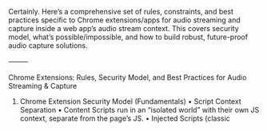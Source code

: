 Certainly. Here’s a comprehensive set of rules, constraints, and best practices specific to Chrome extensions/apps for audio streaming and capture inside a web app’s audio stream context. This covers security model, what’s possible/impossible, and how to build robust, future-proof audio capture solutions.

⸻

Chrome Extensions: Rules, Security Model, and Best Practices for Audio Streaming & Capture

1. Chrome Extension Security Model (Fundamentals)
	•	Script Context Separation
	•	Content Scripts run in an “isolated world” with their own JS context, separate from the page’s JS.
	•	Injected Scripts (classic <script> tags) run in the page context and have full access to page JS, global variables, and DOM-attached objects.
	•	Background/Service Workers run separately, have full chrome.* API access, and can perform network operations.
	•	DOM vs. JS Context
	•	Content scripts can manipulate the DOM but cannot access page JS variables, closures, or non-serializable objects (e.g., MediaStreams, functions, global objects).
	•	Injected scripts can read/write any property on window, access live JS objects, hook constructors, and monkey-patch page code.
	•	Messaging is Required for Cross-Context Communication
	•	window.postMessage bridges page context ↔ content script.
	•	chrome.runtime.sendMessage or chrome.runtime.connect is used between content scripts and extension background scripts.

⸻

2. Audio Streaming & Capture: Core Constraints
	•	Direct Audio/MediaStream Access
	•	Content scripts cannot access page-created MediaStreams or AudioContexts.
	•	Only scripts injected into the page can access and manipulate page audio streams.
	•	srcObject, MediaStream, and Web Audio API
	•	Content scripts can see DOM nodes and attributes, but cannot access live MediaStream objects or their methods if created in the page.
	•	Only injected scripts can create AudioContexts, ScriptProcessorNodes, or AudioWorklets tied to the app’s audio.
	•	Capturing Audio From Audio Elements
	•	To capture the output of an <audio> or <video> element using the Web Audio API, all hooking must occur in the page context.
	•	If the audio is generated via WebRTC, Web Audio, or dynamically created MediaStreams, capture logic must also be injected.
	•	User Permissions
	•	Any use of getUserMedia for microphone access always requires explicit user permission (microphone icon shows in browser).
	•	Capturing audio from the page (not the mic) typically doesn’t trigger a user permission dialog, but must not be abused.

⸻

3. Best Practices for Audio Capture in Chrome Extensions

A. Architecture Patterns
	•	Three-Layer Bridge
	1.	Injected Script (page context): Hooks, captures, and processes audio from the web app.
	2.	Content Script (isolated context): Relays messages and mediates between page and extension.
	3.	Background/Service Worker: Handles storage, networking, and privileged APIs.
	•	Web Accessible Resources
	•	Use the web_accessible_resources field in manifest.json to make injected scripts available to the page.
	•	Use window.postMessage for All Cross-Context Data
	•	Do not attempt to directly attach objects to DOM nodes for passing between content/page contexts.

B. Robust Hooking
	•	Always Inject Audio Capture Code
	•	Audio capture logic must be delivered to the page by script injection from the content script.
	•	Use Polling/Hooking for Late-Loaded Audio
	•	Wait or poll for the target audio elements or globals (e.g., via setInterval or MutationObserver), as many apps create these after page load.
	•	Monkey-Patch Audio Constructors if Needed
	•	For frameworks or dynamic audio, override HTMLAudioElement/AudioContext constructors in page context to ensure capture hooks always run.

C. Stream Processing and Performance
	•	Prefer AudioWorklet Over ScriptProcessorNode
	•	AudioWorklet is modern and more efficient; fallback to ScriptProcessorNode only for legacy support.
	•	Downsample/Convert Early
	•	Convert Float32Array to Int16Array, mono, and correct sample rate before relaying data.
	•	Chunk Data Intelligently
	•	Send small chunks (1–2 seconds) for real-time transcription/processing; avoid huge buffers that cause lag.

⸻

4. Security and User Privacy
	•	Never Capture Mic Without Permission
	•	Do not use getUserMedia for microphones without explicit user action and consent.
	•	Inform the User of Any Capture
	•	If capturing from the app’s stream, indicate this in the extension UI.
	•	Comply with CORS and Extension Permissions
	•	All external requests (e.g., to Whisper API) must be listed in host_permissions.

⸻

5. What You Cannot Do
	•	Cannot Access Page JS Variables from Content Script
	•	All discovery, hooking, and capture must happen in an injected page script.
	•	Cannot Capture System Audio or Tabs Arbitrarily
	•	Chrome does not allow extensions to capture audio output of arbitrary tabs or the OS unless the user grants explicit permissions and (for tab capture) the extension uses the tabCapture API.
	•	Cannot Circumvent User Privacy
	•	Attempts to surreptitiously record audio are against Chrome policies and can result in removal from the Chrome Web Store.

⸻

6. Testing and Reliability
	•	Test With Both Fast and Slow Loading Apps
	•	Robustly handle slow/late JS initialization in the target app.
	•	Gracefully Handle Permission Denied and No Audio
	•	Always check for errors at every step and provide user feedback.

⸻

7. Maintenance and Upgrades
	•	Monitor Chrome API Deprecations
	•	ScriptProcessorNode is deprecated; move to AudioWorklet if possible.
	•	Handle Changes in Target App
	•	If target app globals or element IDs change, update your injection logic.

⸻

8. Documentation and Code Comments
	•	Document the Chrome Security Model in Code
	•	Make it clear why code is injected, why window.postMessage is used, and why direct JS access is not possible.

⸻

TL;DR Summary Table

Layer	Access to Page JS?	Access to MediaStream?	Use Chrome APIs?	Use
Injected Script	YES	YES	NO	Audio capture, global JS search
Content Script	NO	NO	YES	Message relay, UI, DOM mods
Background Script	NO	NO	YES	Networking, storage, heavy logic


⸻

Following these rules ensures your Chrome extension for audio capture is robust, secure, future-proof, and accepted by the Chrome Web Store.

If you want sample manifest.json, code snippets, or a starter repo—just ask.